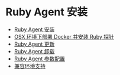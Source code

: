 # Ruby Agent 安装
<ul>
          <li><a href="/agent/ruby/Rubyinstall.html">Ruby Agent 安装</a></li>
          <li><a href="/agent/ruby/DockerRuby.html">OSX 环境下部署 Docker 并安装 Ruby 探针</a></li>
          <li><a href="/agent/ruby/Rubyupdate.html">Ruby Agent 更新</a></li>
          <li><a href="/agent/ruby/Rubyuninstall.html">Ruby Agent 卸载</a></li>
          <li><a href="/agent/ruby/Rubyconfig_help.html">Ruby Agent 参数配置</a></li>
          <li><a href="/agent/ruby/RubySupport_help.html">兼容环境支持</a></li>
        </ul>